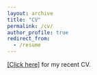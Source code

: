 ```yaml
---
layout: archive
title: "CV"
permalink: /cv/
author_profile: true
redirect_from:
  - /resume
---
```


[[Click here]](https://mengxiagao.github.io//files/CV_MengxiaGao_20200609.pdf) for my recent CV.

